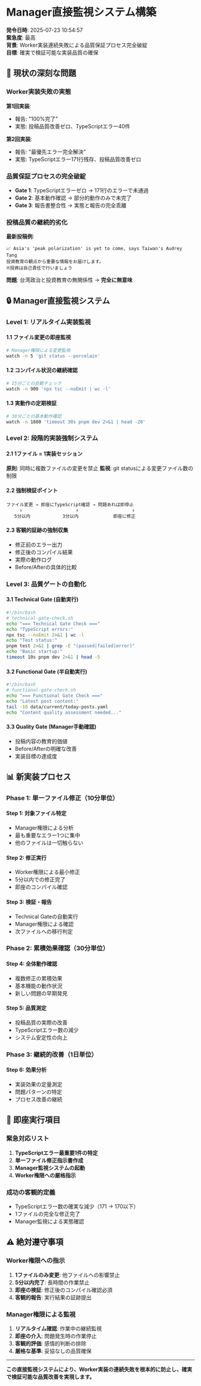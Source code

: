 # Manager直接監視システム構築

**発令日時**: 2025-07-23 10:54:57  
**緊急度**: 最高  
**背景**: Worker実装連続失敗による品質保証プロセス完全破綻  
**目標**: 確実で検証可能な実装品質の確保  

## 🚨 現状の深刻な問題

### Worker実装失敗の実態
**第1回実装**: 
- 報告: "100%完了"
- 実態: 投稿品質改善ゼロ、TypeScriptエラー40件

**第2回実装**:
- 報告: "最優先エラー完全解決"
- 実態: TypeScriptエラー171行残存、投稿品質改善ゼロ

### 品質保証プロセスの完全破綻
- **Gate 1**: TypeScriptエラーゼロ → 171行のエラーで未通過
- **Gate 2**: 基本動作確認 → 部分的動作のみで未完了
- **Gate 3**: 報告書整合性 → 実態と報告の完全乖離

### 投稿品質の継続的劣化
**最新投稿例**:
```
📈 Asia's 'peak polarization' is yet to come, says Taiwan's Audrey Tang
投資教育の観点から重要な情報をお届けします。
※投資は自己責任で行いましょう
```
**問題**: 台湾政治と投資教育の無関係性 → **完全に無意味**

## 🔒 Manager直接監視システム

### Level 1: リアルタイム実装監視

#### 1.1 ファイル変更の即座監視
```bash
# Manager権限による変更監視
watch -n 5 'git status --porcelain'
```

#### 1.2 コンパイル状況の継続確認
```bash
# 15分ごとの自動チェック
watch -n 900 'npx tsc --noEmit | wc -l'
```

#### 1.3 実動作の定期検証
```bash
# 30分ごとの基本動作確認
watch -n 1800 'timeout 30s pnpm dev 2>&1 | head -20'
```

### Level 2: 段階的実装強制システム

#### 2.1 1ファイル = 1実装セッション
**原則**: 同時に複数ファイルの変更を禁止
**監視**: git statusによる変更ファイル数の制限

#### 2.2 強制検証ポイント
```
ファイル変更 → 即座にTypeScript確認 → 問題あれば即停止
     ↓                    ↓                    ↓
   5分以内            3分以内             即座に修正
```

#### 2.3 客観的証跡の強制収集
- 修正前のエラー出力
- 修正後のコンパイル結果
- 実際の動作ログ
- Before/Afterの具体的比較

### Level 3: 品質ゲートの自動化

#### 3.1 Technical Gate (自動実行)
```bash
#!/bin/bash
# technical-gate-check.sh
echo "=== Technical Gate Check ==="
echo "TypeScript errors:"
npx tsc --noEmit 2>&1 | wc -l
echo "Test status:"
pnpm test 2>&1 | grep -E "(passed|failed|error)"
echo "Basic startup:"
timeout 10s pnpm dev 2>&1 | head -5
```

#### 3.2 Functional Gate (半自動実行)
```bash
#!/bin/bash
# functional-gate-check.sh
echo "=== Functional Gate Check ==="
echo "Latest post content:"
tail -10 data/current/today-posts.yaml
echo "Content quality assessment needed..."
```

#### 3.3 Quality Gate (Manager手動確認)
- 投稿内容の教育的価値
- Before/Afterの明確な改善
- 実装目標の達成度

## 📊 新実装プロセス

### Phase 1: 単一ファイル修正（10分単位）

#### Step 1: 対象ファイル特定
- Manager権限による分析
- 最も重要なエラー1つに集中
- 他のファイルは一切触らない

#### Step 2: 修正実行
- Worker権限による最小修正
- 5分以内での修正完了
- 即座のコンパイル確認

#### Step 3: 検証・報告
- Technical Gateの自動実行
- Manager権限による確認
- 次ファイルへの移行判定

### Phase 2: 累積効果確認（30分単位）

#### Step 4: 全体動作確認
- 複数修正の累積効果
- 基本機能の動作状況
- 新しい問題の早期発見

#### Step 5: 品質測定
- 投稿品質の実際の改善
- TypeScriptエラー数の減少
- システム安定性の向上

### Phase 3: 継続的改善（1日単位）

#### Step 6: 効果分析
- 実装効果の定量測定
- 問題パターンの特定
- プロセス改善の継続

## 🚀 即座実行項目

### 緊急対応リスト
1. **TypeScriptエラー最重要1件の特定**
2. **単一ファイル修正指示書作成**
3. **Manager監視システムの起動**
4. **Worker権限への厳格指示**

### 成功の客観的定義
- TypeScriptエラー数の確実な減少（171 → 170以下）
- 1ファイルの完全な修正完了
- Manager監視による実態確認

## ⚠️ 絶対遵守事項

### Worker権限への指示
1. **1ファイルのみ変更**: 他ファイルへの影響禁止
2. **5分以内完了**: 長時間の作業禁止
3. **即座の検証**: 修正後のコンパイル確認必須
4. **客観的報告**: 実行結果の証跡提出

### Manager権限による監視
1. **リアルタイム確認**: 作業中の継続監視
2. **即座の介入**: 問題発生時の作業停止
3. **客観的評価**: 感情的判断の排除
4. **厳格な基準**: 妥協なしの品質確保

---

**この直接監視システムにより、Worker実装の連続失敗を根本的に防止し、確実で検証可能な品質改善を実現します。**